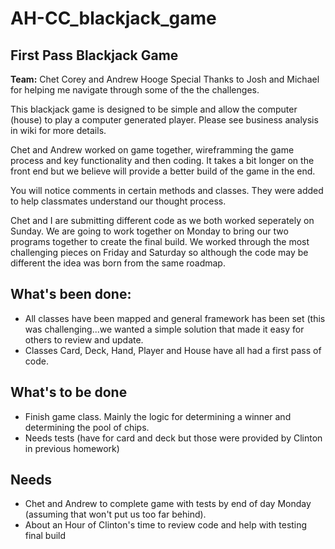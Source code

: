 AH-CC_blackjack_game
====================

## First Pass Blackjack Game

<b>Team:</b> Chet Corey and Andrew Hooge
Special Thanks to Josh and Michael for helping me navigate through some of the the challenges.

This blackjack game is designed to be simple and allow the computer (house) to play a computer generated player.  Please see business analysis in wiki for more details.

Chet and Andrew worked on game together, wireframming the game process and key functionality and then coding. It takes a bit longer on the front end but we believe will provide a better build of the game in the end.

You will notice comments in certain methods and classes.  They were added to help classmates understand our thought process.

Chet and I are submitting different code as we both worked seperately on Sunday.  We are going to work together on Monday to bring our two programs together to create the final build.  We worked through the most challenging pieces on Friday and Saturday so although the code may be different the idea was born from the same roadmap.

## What's been done:
- All classes have been mapped and general framework has been set (this was challenging...we wanted a simple solution that made it easy for others to review and update.
- Classes Card, Deck, Hand, Player and House have all had a first pass of code.

## What's to be done
- Finish game class.  Mainly the logic for determining a winner and determining the pool of chips.
- Needs tests (have for card and deck but those were provided by Clinton in previous homework)

## Needs
- Chet and Andrew to complete game with tests by end of day Monday (assuming that won't put us too far behind).
- About an Hour of Clinton's time to review code and help with testing final build
